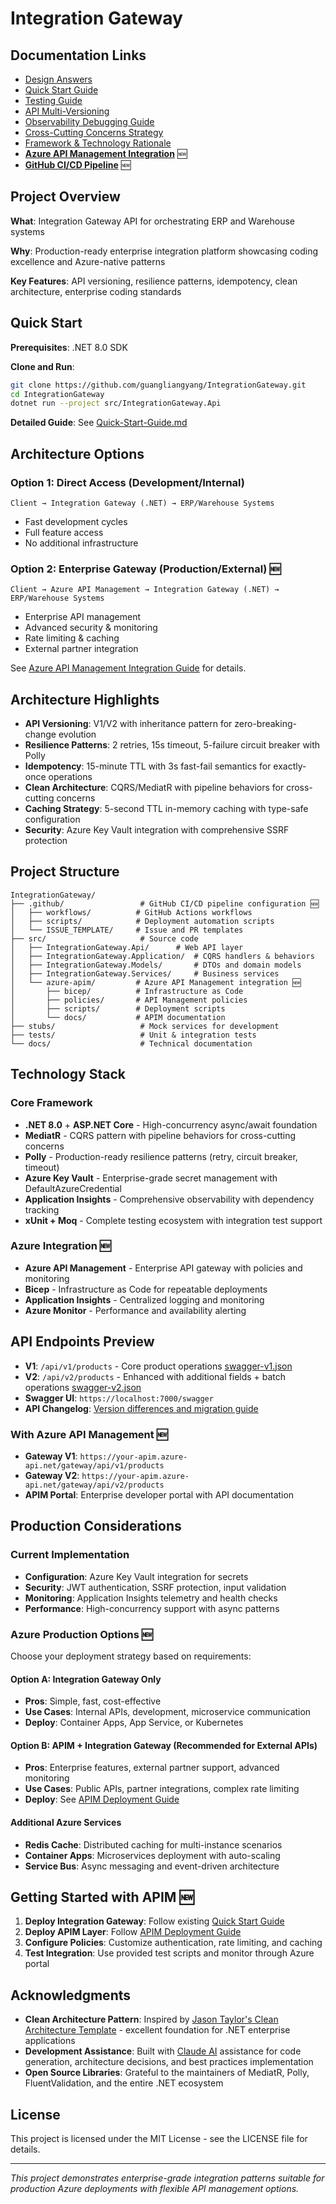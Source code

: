 # Integration Gateway

## Documentation Links

- [Design Answers](answers/DESIGN.md)
- [Quick Start Guide](docs/Quick-Start-Guide.md)
- [Testing Guide](docs/Testing-Guide.md)
- [API Multi-Versioning](docs/API-Multi-Versioning.md)
- [Observability Debugging Guide](docs/Observability-Debugging-Guide.md)
- [Cross-Cutting Concerns Strategy](docs/Cross-Cutting-Concerns-Strategy.md)
- [Framework & Technology Rationale](docs/Framework-Technology-Rationale.md)
- [**Azure API Management Integration**](src/azure-apim/docs/README.md) 🆕
- [**GitHub CI/CD Pipeline**](.github/README.md) 🆕

## Project Overview

**What**: Integration Gateway API for orchestrating ERP and Warehouse systems

**Why**: Production-ready enterprise integration platform showcasing coding excellence and Azure-native patterns

**Key Features**: API versioning, resilience patterns, idempotency, clean architecture, enterprise coding standards

## Quick Start

**Prerequisites**: .NET 8.0 SDK

**Clone and Run**: 
```bash
git clone https://github.com/guangliangyang/IntegrationGateway.git
cd IntegrationGateway
dotnet run --project src/IntegrationGateway.Api
```

**Detailed Guide**: See [Quick-Start-Guide.md](docs/Quick-Start-Guide.md)

## Architecture Options

### Option 1: Direct Access (Development/Internal)
```
Client → Integration Gateway (.NET) → ERP/Warehouse Systems
```
- Fast development cycles
- Full feature access
- No additional infrastructure

### Option 2: Enterprise Gateway (Production/External) 🆕
```
Client → Azure API Management → Integration Gateway (.NET) → ERP/Warehouse Systems
```
- Enterprise API management
- Advanced security & monitoring
- Rate limiting & caching
- External partner integration

See [Azure API Management Integration Guide](src/azure-apim/docs/README.md) for details.

## Architecture Highlights

- **API Versioning**: V1/V2 with inheritance pattern for zero-breaking-change evolution
- **Resilience Patterns**: 2 retries, 15s timeout, 5-failure circuit breaker with Polly
- **Idempotency**: 15-minute TTL with 3s fast-fail semantics for exactly-once operations
- **Clean Architecture**: CQRS/MediatR with pipeline behaviors for cross-cutting concerns
- **Caching Strategy**: 5-second TTL in-memory caching with type-safe configuration
- **Security**: Azure Key Vault integration with comprehensive SSRF protection

## Project Structure

```
IntegrationGateway/
├── .github/                 # GitHub CI/CD pipeline configuration 🆕
│   ├── workflows/          # GitHub Actions workflows
│   ├── scripts/            # Deployment automation scripts
│   └── ISSUE_TEMPLATE/     # Issue and PR templates
├── src/                     # Source code
│   ├── IntegrationGateway.Api/      # Web API layer
│   ├── IntegrationGateway.Application/  # CQRS handlers & behaviors  
│   ├── IntegrationGateway.Models/       # DTOs and domain models
│   ├── IntegrationGateway.Services/     # Business services
│   └── azure-apim/         # Azure API Management integration 🆕
│       ├── bicep/          # Infrastructure as Code
│       ├── policies/       # API Management policies
│       ├── scripts/        # Deployment scripts
│       └── docs/           # APIM documentation
├── stubs/                   # Mock services for development
├── tests/                   # Unit & integration tests
└── docs/                    # Technical documentation
```

## Technology Stack

### Core Framework

- **.NET 8.0** + **ASP.NET Core** - High-concurrency async/await foundation
- **MediatR** - CQRS pattern with pipeline behaviors for cross-cutting concerns
- **Polly** - Production-ready resilience patterns (retry, circuit breaker, timeout)
- **Azure Key Vault** - Enterprise-grade secret management with DefaultAzureCredential
- **Application Insights** - Comprehensive observability with dependency tracking
- **xUnit + Moq** - Complete testing ecosystem with integration test support

### Azure Integration 🆕

- **Azure API Management** - Enterprise API gateway with policies and monitoring
- **Bicep** - Infrastructure as Code for repeatable deployments
- **Application Insights** - Centralized logging and monitoring
- **Azure Monitor** - Performance and availability alerting

## API Endpoints Preview

- **V1**: `/api/v1/products` - Core product operations [swagger-v1.json](docs/swagger-v1.json) 
- **V2**: `/api/v2/products` - Enhanced with additional fields + batch operations [swagger-v2.json](docs/swagger-v2.json) 
- **Swagger UI**: `https://localhost:7000/swagger`
- **API Changelog**: [Version differences and migration guide](docs/API-Changelog.md)

### With Azure API Management 🆕
- **Gateway V1**: `https://your-apim.azure-api.net/gateway/api/v1/products`
- **Gateway V2**: `https://your-apim.azure-api.net/gateway/api/v2/products`
- **APIM Portal**: Enterprise developer portal with API documentation

## Production Considerations

### Current Implementation

- **Configuration**: Azure Key Vault integration for secrets
- **Security**: JWT authentication, SSRF protection, input validation  
- **Monitoring**: Application Insights telemetry and health checks
- **Performance**: High-concurrency support with async patterns

### Azure Production Options 🆕

Choose your deployment strategy based on requirements:

#### Option A: Integration Gateway Only
- **Pros**: Simple, fast, cost-effective
- **Use Cases**: Internal APIs, development, microservice communication
- **Deploy**: Container Apps, App Service, or Kubernetes

#### Option B: APIM + Integration Gateway (Recommended for External APIs)
- **Pros**: Enterprise features, external partner support, advanced monitoring
- **Use Cases**: Public APIs, partner integrations, complex rate limiting
- **Deploy**: See [APIM Deployment Guide](src/azure-apim/docs/DEPLOYMENT-GUIDE.md)

#### Additional Azure Services
- **Redis Cache**: Distributed caching for multi-instance scenarios 
- **Container Apps**: Microservices deployment with auto-scaling
- **Service Bus**: Async messaging and event-driven architecture

## Getting Started with APIM 🆕

1. **Deploy Integration Gateway**: Follow existing [Quick Start Guide](docs/Quick-Start-Guide.md)
2. **Deploy APIM Layer**: Follow [APIM Deployment Guide](src/azure-apim/docs/DEPLOYMENT-GUIDE.md)
3. **Configure Policies**: Customize authentication, rate limiting, and caching
4. **Test Integration**: Use provided test scripts and monitor through Azure portal

## Acknowledgments

- **Clean Architecture Pattern**: Inspired by [Jason Taylor's Clean Architecture Template](https://github.com/jasontaylordev/CleanArchitecture) - excellent foundation for .NET enterprise applications
- **Development Assistance**: Built with [Claude AI](https://claude.ai) assistance for code generation, architecture decisions, and best practices implementation
- **Open Source Libraries**: Grateful to the maintainers of MediatR, Polly, FluentValidation, and the entire .NET ecosystem

## License

This project is licensed under the MIT License - see the LICENSE file for details.

---

*This project demonstrates enterprise-grade integration patterns suitable for production Azure deployments with flexible API management options.*